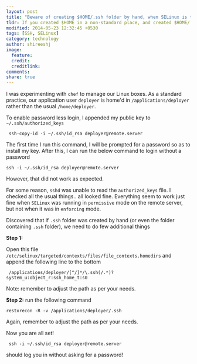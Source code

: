 ```yaml
---
layout: post
title: "Beware of creating $HOME/.ssh folder by hand, when SELinux is turned on"
tldr: If you created $HOME in a non-standard place, and created $HOME/.ssh by hand, SELinux may not like it. To please SELinux, you need to set the right "file context" as described in this post
modified: 2014-05-23 12:32:45 +0530
tags: [SSH, SELinux]
category: technology
author: shireeshj
image:
  feature: 
  credit: 
  creditlink: 
comments: 
share: true
---
```


I was experimenting with `chef` to manage our Linux boxes. As a standard practice, our application user `deployer` is home'd in `/applications/deployer` rather than the usual `/home/deployer`. 

To enable password less login, I appended my public key to `~/.ssh/authorized_keys` 

     ssh-copy-id -i ~/.ssh/id_rsa deployer@remote.server

The first time I run this command, I will be prompted for a password so as to install my key. 
After this, I can run the below command to login without a password

    ssh -i ~/.ssh/id_rsa deployer@remote.server

However, that did not work as expected. 

For some reason, `sshd` was unable to read the `authorized_keys` file. I checked all the usual things.. all looked fine. Everything seem to work just fine when `SELinux` was running in `permissive` mode on the remote server, but not when it was in `enforcing` mode.

Discovered that if `.ssh` folder was created by hand (or even the folder containing `.ssh` folder), we need to do few additional things

**Step 1:** 

Open this file `/etc/selinux/targeted/contexts/files/file_contexts.homedirs` and append the following line to the bottom

     /applications/deployer/[^/]*/\.ssh(/.*)?     system_u:object_r:ssh_home_t:s0


Note: remember to adjust the path as per your needs.


**Step 2:** run the following command

    restorecon -R -v /applications/deployer/.ssh

Again, remember to adjust the path as per your needs. 

Now you are all set! 

     ssh -i ~/.ssh/id_rsa deployer@remote.server

should log you in without asking for a password!
